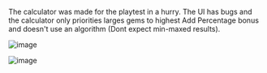 The calculator was made for the playtest in a hurry. The UI has bugs and the calculator only priorities larges gems to highest Add Percentage bonus and doesn't use an algorithm (Dont expect min-maxed results).

![image](https://github.com/user-attachments/assets/0d74718c-236a-49bf-be10-aecd0469312f)



![image](https://github.com/user-attachments/assets/d85e0bfe-07e3-4a93-b9ab-c7d26e61a198)

